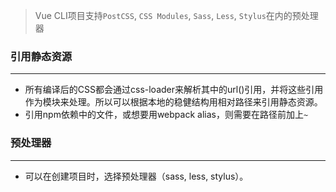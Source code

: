 > Vue CLI项目支持`PostCSS`, `CSS Modules`, `Sass`, `Less`, `Stylus`在内的预处理器

### 引用静态资源
---
- 所有编译后的CSS都会通过css-loader来解析其中的url()引用，并将这些引用作为模块来处理。所以可以根据本地的稳健结构用相对路径来引用静态资源。
- 引用npm依赖中的文件，或想要用webpack alias，则需要在路径前加上`~`

### 预处理器
---
- 可以在创建项目时，选择预处理器（sass, less, stylus）。